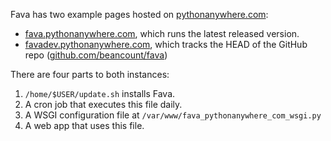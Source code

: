 Fava has two example pages hosted on
[pythonanywhere.com](https://pythonanywhere.com):

-   [fava.pythonanywhere.com](https://fava.pythonanywhere.com), which runs the
    latest released version.
-   [favadev.pythonanywhere.com](https://favadev.pythonanywhere.com), which
    tracks the HEAD of the GitHub repo
    ([github.com/beancount/fava](https://github.com/beancount/fava))

There are four parts to both instances:

1. `/home/$USER/update.sh` installs Fava.
2. A cron job that executes this file daily.
3. A WSGI configuration file at `/var/www/fava_pythonanywhere_com_wsgi.py`
4. A web app that uses this file.
